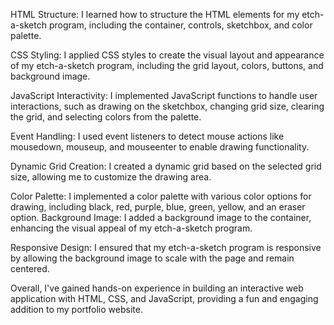 HTML Structure: I learned how to structure the HTML elements for my etch-a-sketch program, including the container, controls, sketchbox, and color palette.

CSS Styling: I applied CSS styles to create the visual layout and appearance of my etch-a-sketch program, including the grid layout, colors, buttons, and background image.

JavaScript Interactivity: I implemented JavaScript functions to handle user interactions, such as drawing on the sketchbox, changing grid size, clearing the grid, and selecting colors from the palette.

Event Handling: I used event listeners to detect mouse actions like mousedown, mouseup, and mouseenter to enable drawing functionality.

Dynamic Grid Creation: I created a dynamic grid based on the selected grid size, allowing me to customize the drawing area.


Color Palette: I implemented a color palette with various color options for drawing, including black, red, purple, blue, green, yellow, and an eraser option.
Background Image: I added a background image to the container, enhancing the visual appeal of my etch-a-sketch program.

Responsive Design: I ensured that my etch-a-sketch program is responsive by allowing the background image to scale with the page and remain centered.

Overall, I've gained hands-on experience in building an interactive web application with HTML, CSS, and JavaScript, providing a fun and engaging addition to my portfolio website.